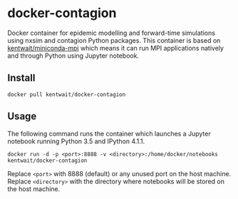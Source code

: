 # docker-contagion

Docker container for epidemic modelling and forward-time simulations using nxsim and contagion Python packages.
This container is based on [kentwait/miniconda-mpi](https://github.com/kentwait/miniconda-mpi) which means it can run MPI applications natively and through Python using Jupyter notebook.

## Install

	docker pull kentwait/docker-contagion

## Usage

The following command runs the container which launches a Jupyter notebook running Python 3.5 and IPython 4.1.1.

	docker run -d -p <port>:8888 -v <directory>:/home/docker/notebooks kentwait/docker-contagion

Replace `<port>` with 8888 (default) or any unused port on the host machine.
Replace `<directory>` with the directory where notebooks will be stored on the host machine.
